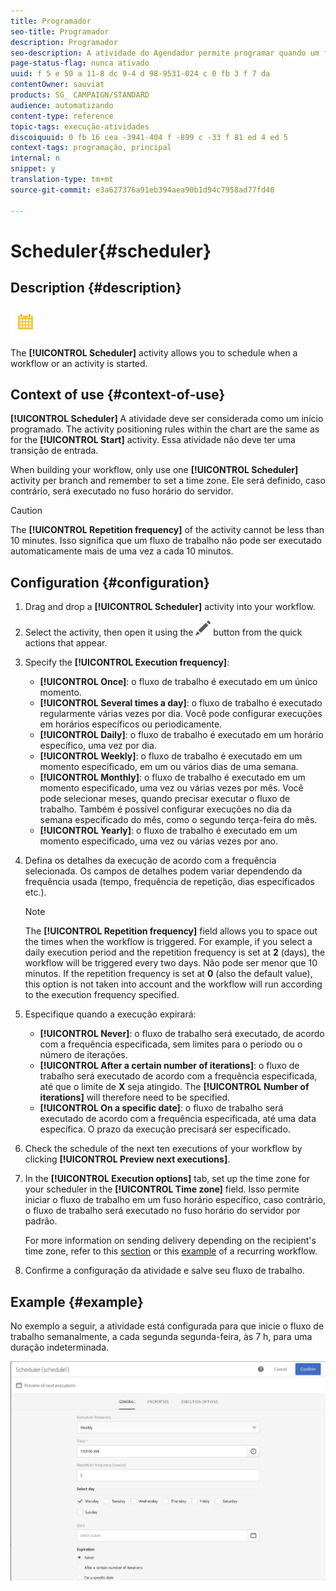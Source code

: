 ```yaml
---
title: Programador
seo-title: Programador
description: Programador
seo-description: A atividade do Agendador permite programar quando um fluxo de trabalho ou uma atividade é iniciada.
page-status-flag: nunca ativado
uuid: f 5 e 50 a 11-8 dc 9-4 d 98-9531-024 c 0 fb 3 f 7 da
contentOwner: sauviat
products: SG_ CAMPAIGN/STANDARD
audience: automatizando
content-type: reference
topic-tags: execução-atividades
discoiquuid: 0 fb 16 cea -3941-404 f -899 c -33 f 81 ed 4 ed 5
context-tags: programação, principal
internal: n
snippet: y
translation-type: tm+mt
source-git-commit: e3a627376a91eb394aea90b1d94c7958ad77fd40

---
```



# Scheduler{#scheduler}

## Description {#description}

![](assets/scheduler.png)

The **[!UICONTROL Scheduler]** activity allows you to schedule when a workflow or an activity is started.

## Context of use {#context-of-use}

**[!UICONTROL Scheduler]** A atividade deve ser considerada como um início programado. The activity positioning rules within the chart are the same as for the **[!UICONTROL Start]** activity. Essa atividade não deve ter uma transição de entrada.

When building your workflow, only use one **[!UICONTROL Scheduler]** activity per branch and remember to set a time zone. Ele será definido, caso contrário, será executado no fuso horário do servidor.

>[!CAUTION]
>
>The **[!UICONTROL Repetition frequency]** of the activity cannot be less than 10 minutes. Isso significa que um fluxo de trabalho não pode ser executado automaticamente mais de uma vez a cada 10 minutos.

## Configuration {#configuration}

1. Drag and drop a **[!UICONTROL Scheduler]** activity into your workflow.
1. Select the activity, then open it using the ![](assets/edit_darkgrey-24px.png) button from the quick actions that appear.
1. Specify the **[!UICONTROL Execution frequency]**:

   * **[!UICONTROL Once]**: o fluxo de trabalho é executado em um único momento.
   * **[!UICONTROL Several times a day]**: o fluxo de trabalho é executado regularmente várias vezes por dia. Você pode configurar execuções em horários específicos ou periodicamente.
   * **[!UICONTROL Daily]**: o fluxo de trabalho é executado em um horário específico, uma vez por dia.
   * **[!UICONTROL Weekly]**: o fluxo de trabalho é executado em um momento especificado, em um ou vários dias de uma semana.
   * **[!UICONTROL Monthly]**: o fluxo de trabalho é executado em um momento especificado, uma vez ou várias vezes por mês. Você pode selecionar meses, quando precisar executar o fluxo de trabalho. Também é possível configurar execuções no dia da semana especificado do mês, como o segundo terça-feira do mês.
   * **[!UICONTROL Yearly]**: o fluxo de trabalho é executado em um momento especificado, uma vez ou várias vezes por ano.

1. Defina os detalhes da execução de acordo com a frequência selecionada. Os campos de detalhes podem variar dependendo da frequência usada (tempo, frequência de repetição, dias especificados etc.).

   >[!NOTE]
   >
   >The **[!UICONTROL Repetition frequency]** field allows you to space out the times when the workflow is triggered. For example, if you select a daily execution period and the repetition frequency is set at **2** (days), the workflow will be triggered every two days. Não pode ser menor que 10 minutos. If the repetition frequency is set at **0** (also the default value), this option is not taken into account and the workflow will run according to the execution frequency specified.

1. Especifique quando a execução expirará:

   * **[!UICONTROL Never]**: o fluxo de trabalho será executado, de acordo com a frequência especificada, sem limites para o período ou o número de iterações.
   * **[!UICONTROL After a certain number of iterations]**: o fluxo de trabalho será executado de acordo com a frequência especificada, até que o limite de **X** seja atingido. The **[!UICONTROL Number of iterations]** will therefore need to be specified.
   * **[!UICONTROL On a specific date]**: o fluxo de trabalho será executado de acordo com a frequência especificada, até uma data específica. O prazo da execução precisará ser especificado.

1. Check the schedule of the next ten executions of your workflow by clicking **[!UICONTROL Preview next executions]**.

1. In the **[!UICONTROL Execution options]** tab, set up the time zone for your scheduler in the **[!UICONTROL Time zone]** field. Isso permite iniciar o fluxo de trabalho em um fuso horário específico, caso contrário, o fluxo de trabalho será executado no fuso horário do servidor por padrão.

   For more information on sending delivery depending on the recipient's time zone, refer to this [section](../../sending/using/sending-messages-at-the-recipient-s-time-zone.md) or this [example](../../automating/using/push-notification-delivery.md#sending-a-recurring-push-notification-with-a-workflow) of a recurring workflow.

1. Confirme a configuração da atividade e salve seu fluxo de trabalho.

## Example {#example}

No exemplo a seguir, a atividade está configurada para que inicie o fluxo de trabalho semanalmente, a cada segunda segunda-feira, às 7 h, para uma duração indeterminada.

![](assets/wkf_scheduler_example.png)

